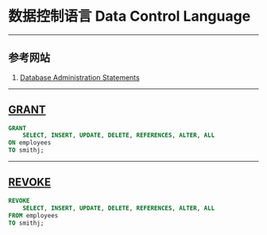 # 数据控制语言 Data Control Language

---
## 参考网站
1. [Database Administration Statements](https://dev.mysql.com/doc/refman/8.0/en/sql-server-administration-statements.html)
--- 
## [GRANT](https://dev.mysql.com/doc/refman/8.0/en/grant.html)
```sql
GRANT
    SELECT, INSERT, UPDATE, DELETE, REFERENCES, ALTER, ALL
ON employees
TO smithj;
```
---
## [REVOKE](https://dev.mysql.com/doc/refman/8.0/en/revoke.html)
```sql
REVOKE
    SELECT, INSERT, UPDATE, DELETE, REFERENCES, ALTER, ALL
FROM employees
TO smithj;
```